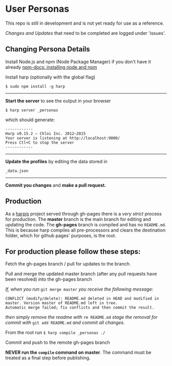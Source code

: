 # User Personas

This repo is still in development and is not yet ready for use as a reference.

*Changes and Updates* that need to be completed are logged under 'issues'.

## Changing Persona Details

Install Node.js and npm (Node Package Manager) if you don't have it already 
[npm-docs: installing node and npm](https://docs.npmjs.com/getting-started/installing-node)

Install harp (optionally with the global flag)
```
$ sudo npm install -g harp
```
---

**Start the server** to see the output in your browser

```
$ harp server _personas
```
which should generate:
```
------------
Harp v0.15.2 – Chloi Inc. 2012–2015
Your server is listening at http://localhost:9000/
Press Ctl+C to stop the server
------------
```
---

**Update the profiles** by editing the data stored in
```
_data.json
```
---
**Commit you changes** and **make a pull request.**

## Production

As a [harpjs](https://github.com/sintaxi/harp) project served through gh-pages there is a *very strict* process for production.
The **master** branch is the main branch for editing and updating the code.
The **gh-pages** branch is compiled and has no `README.md`. This is because harp compiles all pre-processors and clears the destination folder, which for github pages' purposes, is the root. 

For production please follow these steps:
---
Fetch the gh-pages branch / pull for updates to the branch.

Pull and merge the updated master branch (after any pull requests have been resolved) into the gh-pages branch
  
  *If, when you run* `git merge master` *you receive the following message:*
  ```
  CONFLICT (modify/delete): README.md deleted in HEAD and modified in master. Version master of README.md left in tree.
  Automatic merge failed; fix conflicts and then commit the result.
  ```
  *then simply remove the readme with* `rm README.md` 
  *stage the removal for commit with* `git add README.md`
  *and commit all changes.*

From the root run 
    `$ harp compile _personas ./`

Commit and push to the remote gh-pages branch

**NEVER run the `compile` command on master**. The command must be treated as a final step before publishing. 

